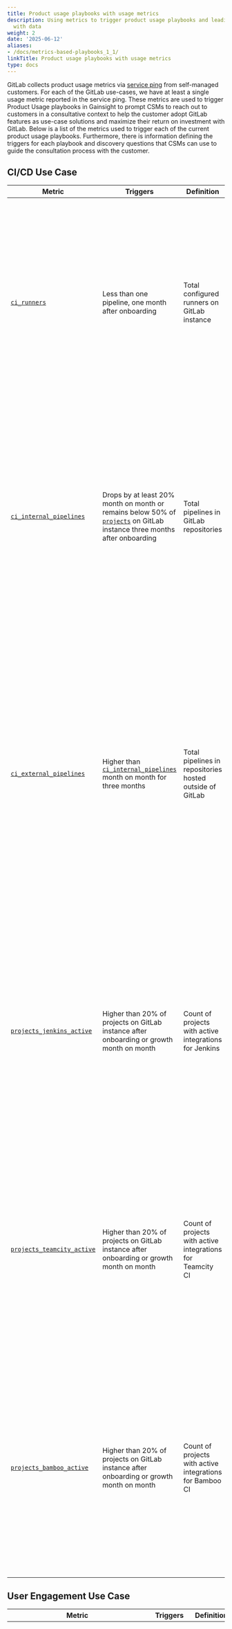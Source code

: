 ```yaml
---
title: Product usage playbooks with usage metrics
description: Using metrics to trigger product usage playbooks and leading discovery
  with data
weight: 2
date: '2025-06-12'
aliases:
- /docs/metrics-based-playbooks_1_1/
linkTitle: Product usage playbooks with usage metrics
type: docs
---
```


GitLab collects product usage metrics via [service ping](https://docs.gitlab.com/ee/development/service_ping/index.html#service-ping-guide) from self-managed customers. For each of the GitLab use-cases, we have at least a single usage metric reported in the service ping. These metrics are used to trigger Product Usage playbooks in Gainsight to prompt CSMs to reach out to customers in a consultative context to help the customer adopt GitLab features as use-case solutions and maximize their return on investment with GitLab. Below is a list of the metrics used to trigger each of the current product usage playbooks. Furthermore, there is information defining the triggers for each playbook and discovery questions that CSMs can use to guide the consultation process with the customer.

## CI/CD Use Case

| Metric | Triggers | Definition | Discovery|
| ---- | ---- | ---- | ----- |
| [`ci_runners`](https://docs.gitlab.com/ee/development/usage_ping/dictionary.html#countsci_runners) | Less than one pipeline, one month after onboarding | Total configured runners on GitLab instance | This number staying at zero implies that the customer does not have any GitLab runners configured hence not using GitLab CI. It is important to understand the customer's reasoning behind this; do they not use CI/CD in their workflow all together or does GitLab not meet their needs? |
| [`ci_internal_pipelines`](https://docs.gitlab.com/ee/development/usage_ping/dictionary.html#countsci_internal_pipelines)| Drops by at least 20% month on month or remains below 50% of [`projects`](https://docs.gitlab.com/ee/development/usage_ping/dictionary.html#countsprojects) on GitLab instance three months after onboarding | Total pipelines in GitLab repositories  | A drop in this number shows a lessening use of CI pipelines. That in itself might not be necessarily a bad thing as this could also happen as a result of projects consolidating to run fewer efficient pipelines instead. Understanding the reason behind the change can help guide the CSM's next steps.  |
| [`ci_external_pipelines`](https://docs.gitlab.com/ee/development/usage_ping/dictionary.html#countsci_external_pipelines)| Higher than [`ci_internal_pipelines`](https://docs.gitlab.com/ee/development/usage_ping/dictionary.html#countsci_internal_pipelines) month on month for three months | Total pipelines in repositories hosted outside of GitLab | Growth in this metric is suggestive of GitLab CI being used for an increasing number of projects outside of GitLab. This is likely during a migration between different SCM tools. To maximize the customers return on investment in GitLab CSM's can use these numbers to understand how a migration is progressing and well as ensuring that GitLab's source code management is meeting the customer's needs. |
| [`projects_jenkins_active`](https://docs.gitlab.com/ee/development/usage_ping/dictionary.html#countsprojects_jenkins_active)| Higher than 20% of projects on GitLab instance after onboarding or growth month on month| Count of projects with active integrations for Jenkins | Ideally this metric should trend down as CSMs help onboard customers onto GitLab's single DevSecOps platform. If the metric is trending up instead, then it is important to understand the customer's motivation and liaise with product to ensure that the customer can benefit from GitLab CI/CD. |
| [`projects_teamcity_active`](https://docs.gitlab.com/ee/development/usage_ping/dictionary.html#countsprojects_teamcity_active)| Higher than 20% of projects on GitLab instance after onboarding or growth month on month | Count of projects with active integrations for Teamcity CI | Ideally this metric should trend down as CSMs help onboard customers onto GitLab's single DevSecOps platform. If the metric is trending up instead, then it is important to understand the customer's motivation and liaise with product to ensure that the customer can benefit from GitLab CI/CD. |
| [`projects_bamboo_active`](https://docs.gitlab.com/ee/development/usage_ping/dictionary.html#countsprojects_bamboo_active)| Higher than 20% of projects on GitLab instance after onboarding or growth month on month| Count of projects with active integrations for Bamboo CI | Ideally this metric should trend down as CSMs help onboard customers onto GitLab's single DevSecOps platform. If the metric is trending up instead, then it is important to understand the customer's motivation and liaise with product to ensure that the customer can benefit from GitLab CI/CD. |

## User Engagement Use Case

| Metric | Triggers | Definition | Discovery|
|---- | ---- | -------- | --------- |
| [`billable_user_count`](https://gitlab.com/gitlab-org/gitlab/-/blob/master/ee/config/metrics/license/20210531204603_license_billable_users.yml)/[`license_user_count`](https://docs.gitlab.com/ee/development/usage_ping/dictionary.html#license_user_count)  | Drops by at least 10% month on month or remains below 50% a month after onboarding  | Ratio of active users versus licensed users  | A ratio less than one implies that the customer is not fully utilizing their license which is usually the case during onboarding or a consolidation of different GitLab instances into one. If this number drops month on month it is important to understand the reasons behind the drop from the customer and ensure that GitLab is meeting their needs. |

## Secure Use Case

| Metric                                                       | Triggers                                                     | Definition                                    | Discovery                                                    |
| ------------------------------------------------------------ | ------------------------------------------------------------ | --------------------------------------------- | ------------------------------------------------------------ |
| [`container_scanning_job`](https://gitlab.com/gitlab-org/gitlab/-/blob/master/ee/config/metrics/counts_all/20210216175458_container_scanning_jobs.yml) | Less than 50 jobs, one month after onboarding | Count of Container Scanning jobs run          | This number staying at zero implies that the customer(Ultimate tier) does not have any containers which need to be scanned. It is important to understand the customer's reasoning behind this; Are building and deploying containers part of their workflow? Were errors found when including the container scanning template into their CI file? Conduct additional research to understand what is the cause of low adoption. |
| [`dast_jobs`](https://gitlab.com/gitlab-org/gitlab/-/blob/master/ee/config/metrics/counts_all/20210216175612_dast_jobs.yml) | Less than 50 jobs, three months after onboarding             | Count of DAST jobs run                        | This number remaining below 5 implies that the customer(Ultimate tier) does not have many web applications which need to be scanned. Confirm if the customer understands how the DAST scanning capability works. Does the customer provision Review App environments? How does the customer currently uncover vulnerabilities that occur in their app environments? Conduct research to understand what is the cause of low adoption. |
| [`dependency_scanning_jobs`](https://gitlab.com/gitlab-org/gitlab/-/blob/master/ee/config/metrics/counts_all/20210216175213_dependency_scanning_jobs.yml) | Less than one job, one month after onboarding | Count of Dependency Scanning jobs run         | This number remaining below 5 implies that the customer(Ultimate tier) does not have many projects where dependency scanning is necessary. It is important to understand the customer's reasoning behind this; Do key projects rely on dependencies? Were errors found when including the dependency scanning template into their CI file? Conduct research to understand what is the cause of low adoption. |
| [`secret_detection_scans`](https://gitlab.com/gitlab-org/gitlab/-/blob/master/ee/config/metrics/counts_28d/20210830231956_secret_detection_scans.yml) | Less than 50 jobs, one month after onboarding | Number of Secret Detection security scans run | This number remaining below 50 implies that the customer(Ultimate tier) does not have many projects which need to be scanned for leaked secrets. It is important to understand the customer's reasoning behind this; Has there been any attempt to enable secret detection? Are there any applications that require sensitive credentials in order to function? Conduct research to understand what is the cause of low adoption. |
